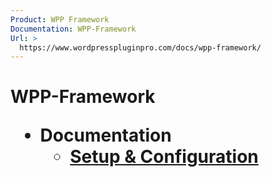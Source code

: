 ```yaml
---
Product: WPP Framework
Documentation: WPP-Framework
Url: >
  https://www.wordpresspluginpro.com/docs/wpp-framework/
---
```

# WPP-Framework<ul><li class="pagenav">Documentation<ul><li class="page_item page-item-559"><a href="setup.md">Setup &#038; Configuration</a></li>
</ul></li></ul>